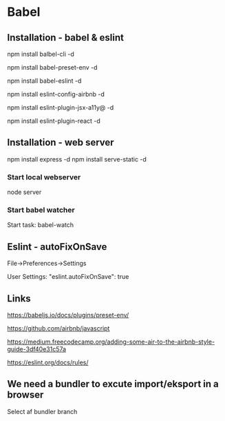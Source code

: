 # Babel

## Installation - babel & eslint
npm install balbel-cli -d

npm install babel-preset-env -d

npm install babel-eslint -d

npm install eslint-config-airbnb -d

npm install eslint-plugin-jsx-a11y@ -d

npm install eslint-plugin-react -d

## Installation - web server
npm install express -d
npm install serve-static -d

### Start local webserver
node server

### Start babel watcher
Start task: babel-watch

## Eslint - autoFixOnSave
File->Preferences->Settings 

User Settings: "eslint.autoFixOnSave": true

## Links
https://babeljs.io/docs/plugins/preset-env/

https://github.com/airbnb/javascript

https://medium.freecodecamp.org/adding-some-air-to-the-airbnb-style-guide-3df40e31c57a

https://eslint.org/docs/rules/

## We need a bundler to excute import/eksport in a browser
Select af bundler branch
